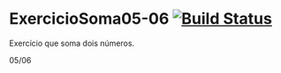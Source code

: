 # ExercicioSoma05-06 [![Build Status](https://travis-ci.org/leticia1404/ExercicioSoma05-06.svg?branch=master)](https://travis-ci.org/leticia1404/ExercicioSoma05-06)
Exercício que soma dois números.

05/06
